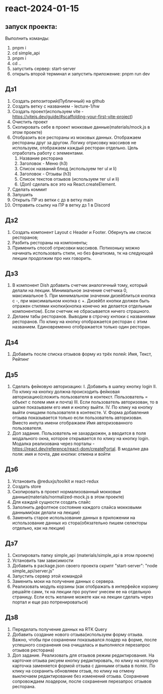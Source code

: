 # react-2024-01-15
## запуск проекта: 
Выполнить команды: 
1. pnpm i
2. cd simple_api 
3. pnpm i
4. cd ..
5. запустить сервер: start-server
6. открыть второй терминал и запустить приложение: pnpm run dev 
## Дз1

1. Создать репозиторий(Публичный) на github
2. Создать ветку с названием - lecture-1/hw
3. Создать проект(используем vite - https://vitejs.dev/guide/#scaffolding-your-first-vite-project)
4. Очистить проект
5. Скопировать себе в проект мокковые данные(materials/mock.js в этом проекте)
6. Отобразить все рестораны из моковых данных. Отображаем рестораны друг за другом. Логику отрисовку массивов не используем, отображаем каждый ресторан отдельно. Цель отработать работу с элементами.
   1. Название ресторана
   2. Заголовок - Меню (h3)
   3. Список названий блюд (используем тег ul и li)
   4. Заголовок - Отзывы (h3)
   5. Список текстов отзывов (используем тег ul и li)
   6. (Доп) сделать все это на React.createElement.
7. Сделать коммит
8. Запушить
9. Открыть ПР из ветки с дз в ветку main
10. Отправить ссылку на ПР в ветку дз 1 в Discord

## Дз2

1. Создать компонент Layout с Header и Footer. Обернуть им список ресторанов;
2. Разбить рестораны на компоненты;
3. Применить способ отрисовки массивов.
   Потихоньку можно начинать использовать стили, но без фанатизма, тк на следующей лекции продолжим про них говорить.

## Дз3

1. В компонент Dish добавить счетчик аналогичный тому, который делали на лекции. Минимальное значение счетчика 0, максимальное 5. При минимальном значении дизейблиться кнопка с -, при максимальном кнопка с +. Дизейбл кнопки должен быть отражен стилями кнопки(кнопка конечно же делается отдельным компонентом). Если счетчик не сбрасывается ничего страшного.
2. Делаем табы ресторанов. Выводим в строчку кнпоки с названиями ресторанов. По клику на кнопку отображается ресторан с этим названием. Единовременно отображается только один ресторан.

## Дз4

1. Добавить после списка отзывов форму из трёх полей: Имя, Текст, Рейтинг

## Дз5

1. Сделать фейковую авторизацию:
   I. Добавить в шапку кнопку login
   II. По клику на кнопку должна происходить фейковая авторизацию(сложить пользователя в контекст. Пользователь = объект с полем имя и почта)
   III. Если пользователь авторизован, то в шапке показываем его имя и кнопку выйти.
   IV. По клику на кнопку выйти очищаем пользователя в контексте.
   V. Форма добавления отзыва показывается только если пользователь авторизован. Вместо инпута имени отображаем Имя авторизованного пользователя.
2. Доп задание. Пользователь не захардкожен, а вводится в поля модального окна, которое открывается по клику на кнопку login. Модалка реализована через порталы - https://react.dev/reference/react-dom/createPortal. В модалке два поля: имя и почта, две кнопки: отмена и войти

## Дз6

1. Установить @reduxjs/toolkit и react-redux
2. Создать store
3. Скопировать в проект нормализованный мокковые данные(materials/normalized-mock.js в этом проекте)
4. Для каждой сущности создать слайс
5. Заполнить дефолтное состояние каждого слайса мокковыми данными(как делали на лекции)
6. Заменить старое использование данных в приложении на использование данных из стора(обязательно пишем селекторы отдельно, как на лекции)

## Дз7

1. Скопировать папку simple_api (materials/simple_api в этом проекте)
2. Установить там зависимости
3. Добавить в package.json своего проекта скрипт "start-server": "node simple_api/server.js"
4. Запустить сервер этой командой
5. Заменить моки на получение данных с сервера.
6. Реализовать модуль корзины (как отображать в интерфейсе корзину решайте сами, тк на лекции про роутинг унесем ее на отдельную страницу. Если есть желание можете как на лекции сделать через портал и еще раз потренироваться)

## Дз8

1. Переделать получение данных на RTK Query
2. Добавить создание нового отзыва(используем форму отзыва. Важно, чтобы при сохранении показывался лоадер на форме, после успешного сохранения она очищалась и выполнялся перезапрос отзывов ресторана)
3. Доп задание. Реализовать для отзывов режим редактирования. На карточке отзыва рисуем кнопку редактировать, по клику на которую карточка заменяется формой отзыва с данными отзыва в полях. По клику на сохранить обновляем отзыв, по клику на отмену выключаем редактирование без изменений отзыва. Сохранение сопровождаем лоадером, после сохранения перезапрос отзывов ресторана.
